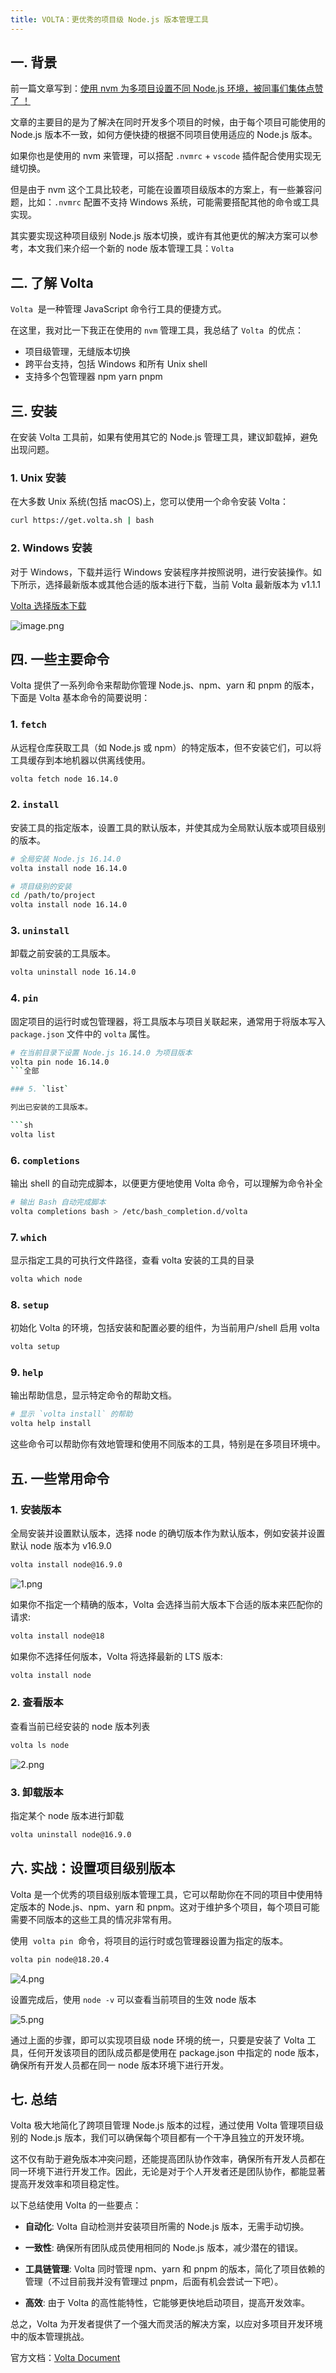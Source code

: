 ```yaml
---
title: VOLTA：更优秀的项目级 Node.js 版本管理工具
---
```


## 一. 背景

前一篇文章写到：[使用 nvm 为多项目设置不同 Node.js 环境，被同事们集体点赞了 ！](https://juejin.cn/post/7392070976060866596)

文章的主要目的是为了解决在同时开发多个项目的时候，由于每个项目可能使用的 Node.js 版本不一致，如何方便快捷的根据不同项目使用适应的 Node.js 版本。

如果你也是使用的 nvm 来管理，可以搭配 `.nvmrc` + `vscode` 插件配合使用实现无缝切换。

但是由于 nvm 这个工具比较老，可能在设置项目级版本的方案上，有一些兼容问题，比如：`.nvmrc` 配置不支持 Windows 系统，可能需要搭配其他的命令或工具实现。

其实要实现这种项目级别 Node.js 版本切换，或许有其他更优的解决方案可以参考，本文我们来介绍一个新的 node 版本管理工具：`Volta`

## 二. 了解 Volta

`Volta`  是一种管理 JavaScript 命令行工具的便捷方式。

在这里，我对比一下我正在使用的 `nvm` 管理工具，我总结了 `Volta`  的优点：

- 项目级管理，无缝版本切换
- 跨平台支持，包括 Windows 和所有 Unix shell
- 支持多个包管理器 npm yarn pnpm

## 三. 安装

在安装 Volta 工具前，如果有使用其它的 Node.js 管理工具，建议卸载掉，避免出现问题。

### 1. Unix 安装

在大多数 Unix 系统(包括 macOS)上，您可以使用一个命令安装 Volta：

```bash
curl https://get.volta.sh | bash
```

### 2. Windows 安装

对于 Windows，下载并运行 Windows 安装程序并按照说明，进行安装操作。如下所示，选择最新版本或其他合适的版本进行下载，当前 Volta 最新版本为 v1.1.1

[Volta 选择版本下载](https://github.com/volta-cli/volta/releases)

![image.png](https://p0-xtjj-private.juejin.cn/tos-cn-i-73owjymdk6/906c19e734804de488ffcd00279dec97~tplv-73owjymdk6-jj-mark-v1:0:0:0:0:5o6Y6YeR5oqA5pyv56S-5Yy6IEAgYW55dXA=:q75.awebp?policy=eyJ2bSI6MywidWlkIjoiNDIzMDU3NjQ3MjU4OTk3NiJ9&rk3s=f64ab15b&x-orig-authkey=f32326d3454f2ac7e96d3d06cdbb035152127018&x-orig-expires=1726119680&x-orig-sign=tK2rfIq36vFXZChPMDKUlO%2F8N44%3D)

## 四. 一些主要命令

Volta 提供了一系列命令来帮助你管理 Node.js、npm、yarn 和 pnpm 的版本，下面是 Volta 基本命令的简要说明：

### 1. `fetch`

从远程仓库获取工具（如 Node.js 或 npm）的特定版本，但不安装它们，可以将工具缓存到本地机器以供离线使用。

```sh
volta fetch node 16.14.0
```

### 2. `install`

安装工具的指定版本，设置工具的默认版本，并使其成为全局默认版本或项目级别的版本。

```sh
# 全局安装 Node.js 16.14.0
volta install node 16.14.0

# 项目级别的安装
cd /path/to/project
volta install node 16.14.0
```

### 3. `uninstall`

卸载之前安装的工具版本。

```sh
volta uninstall node 16.14.0
```

### 4. `pin`

固定项目的运行时或包管理器，将工具版本与项目关联起来，通常用于将版本写入 `package.json` 文件中的 `volta` 属性。

````sh
# 在当前目录下设置 Node.js 16.14.0 为项目版本
volta pin node 16.14.0
```全部

### 5. `list`

列出已安装的工具版本。

```sh
volta list
````

### 6. `completions`

输出 shell 的自动完成脚本，以便更方便地使用 Volta 命令，可以理解为命令补全

```sh
# 输出 Bash 自动完成脚本
volta completions bash > /etc/bash_completion.d/volta
```

### 7. `which`

显示指定工具的可执行文件路径，查看 volta 安装的工具的目录

```sh
volta which node
```

### 8. `setup`

初始化 Volta 的环境，包括安装和配置必要的组件，为当前用户/shell 启用 volta

```sh
volta setup
```

### 9. `help`

输出帮助信息，显示特定命令的帮助文档。

```sh
# 显示 `volta install` 的帮助
volta help install
```

这些命令可以帮助你有效地管理和使用不同版本的工具，特别是在多项目环境中。

## 五. 一些常用命令

### 1. 安装版本

全局安装并设置默认版本，选择 node 的确切版本作为默认版本，例如安装并设置默认 node 版本为 v16.9.0

```bash
volta install node@16.9.0
```

![1.png](https://p0-xtjj-private.juejin.cn/tos-cn-i-73owjymdk6/9711dfaa59e2413ba7d8c41f39fb79db~tplv-73owjymdk6-jj-mark-v1:0:0:0:0:5o6Y6YeR5oqA5pyv56S-5Yy6IEAgYW55dXA=:q75.awebp?policy=eyJ2bSI6MywidWlkIjoiNDIzMDU3NjQ3MjU4OTk3NiJ9&rk3s=f64ab15b&x-orig-authkey=f32326d3454f2ac7e96d3d06cdbb035152127018&x-orig-expires=1726119680&x-orig-sign=38uPeM5rtTLY2QsRgW%2FZNdKGEAs%3D)

如果你不指定一个精确的版本，Volta 会选择当前大版本下合适的版本来匹配你的请求:

```bash
volta install node@18
```

如果你不选择任何版本，Volta 将选择最新的 LTS 版本:

```bash
volta install node
```

### 2. 查看版本

查看当前已经安装的 node 版本列表

```bash
volta ls node
```

![2.png](https://p0-xtjj-private.juejin.cn/tos-cn-i-73owjymdk6/f5aa17701cca4e87b1f85b44369341ad~tplv-73owjymdk6-jj-mark-v1:0:0:0:0:5o6Y6YeR5oqA5pyv56S-5Yy6IEAgYW55dXA=:q75.awebp?policy=eyJ2bSI6MywidWlkIjoiNDIzMDU3NjQ3MjU4OTk3NiJ9&rk3s=f64ab15b&x-orig-authkey=f32326d3454f2ac7e96d3d06cdbb035152127018&x-orig-expires=1726119680&x-orig-sign=%2F52RGMkpDD7SiQ53gaNXyWFfmj0%3D)

### 3. 卸载版本

指定某个 node 版本进行卸载

```bash
volta uninstall node@16.9.0
```

## 六. 实战：设置项目级别版本

Volta 是一个优秀的项目级别版本管理工具，它可以帮助你在不同的项目中使用特定版本的 Node.js、npm、yarn 和 pnpm。这对于维护多个项目，每个项目可能需要不同版本的这些工具的情况非常有用。

使用  `volta pin`  命令，将项目的运行时或包管理器设置为指定的版本。

```bash
volta pin node@18.20.4
```

![4.png](https://p0-xtjj-private.juejin.cn/tos-cn-i-73owjymdk6/57a63b994d5a4a5bb316d885ec2f77d1~tplv-73owjymdk6-jj-mark-v1:0:0:0:0:5o6Y6YeR5oqA5pyv56S-5Yy6IEAgYW55dXA=:q75.awebp?policy=eyJ2bSI6MywidWlkIjoiNDIzMDU3NjQ3MjU4OTk3NiJ9&rk3s=f64ab15b&x-orig-authkey=f32326d3454f2ac7e96d3d06cdbb035152127018&x-orig-expires=1726119680&x-orig-sign=MMhVKjW9600D4f%2F3LJ5%2FG9oBRp0%3D)

设置完成后，使用 `node -v` 可以查看当前项目的生效 node 版本

![5.png](https://p0-xtjj-private.juejin.cn/tos-cn-i-73owjymdk6/4960ec07db014b70bf477d2e1ba5da45~tplv-73owjymdk6-jj-mark-v1:0:0:0:0:5o6Y6YeR5oqA5pyv56S-5Yy6IEAgYW55dXA=:q75.awebp?policy=eyJ2bSI6MywidWlkIjoiNDIzMDU3NjQ3MjU4OTk3NiJ9&rk3s=f64ab15b&x-orig-authkey=f32326d3454f2ac7e96d3d06cdbb035152127018&x-orig-expires=1726119680&x-orig-sign=KIzjGJerLxvsVskw%2FctxpUPRwLg%3D)

通过上面的步骤，即可以实现项目级 node 环境的统一，只要是安装了 Volta 工具，任何开发该项目的团队成员都是使用在 package.json 中指定的 node 版本，确保所有开发人员都在同一 node 版本环境下进行开发。

## 七. 总结

Volta 极大地简化了跨项目管理 Node.js 版本的过程，通过使用 Volta 管理项目级别的 Node.js 版本，我们可以确保每个项目都有一个干净且独立的开发环境。

这不仅有助于避免版本冲突问题，还能提高团队协作效率，确保所有开发人员都在同一环境下进行开发工作。因此，无论是对于个人开发者还是团队协作，都能显著提高开发效率和项目稳定性。

以下总结使用 Volta 的一些要点：

- **自动化**: Volta 自动检测并安装项目所需的 Node.js 版本，无需手动切换。

- **一致性**: 确保所有团队成员使用相同的 Node.js 版本，减少潜在的错误。
- **工具链管理**: Volta 同时管理 npm、yarn 和 pnpm 的版本，简化了项目依赖的管理（不过目前我并没有管理过 pnpm，后面有机会尝试一下吧）。
- **高效**: 由于 Volta 的高性能特性，它能够更快地启动项目，提高开发效率。

总之，Volta 为开发者提供了一个强大而灵活的解决方案，以应对多项目开发环境中的版本管理挑战。

官方文档：[Volta Document](https://volta.sh/)

<ArticleFooter link="https://juejin.cn/post/7398747326069882889" />
